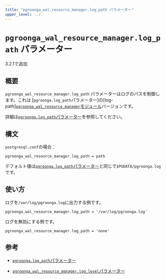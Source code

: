 ```yaml
---
title: "pgroonga_wal_resource_manager.log_path パラメーター"
upper_level: ../
---
```


# `pgroonga_wal_resource_manager.log_path` パラメーター

3.2.1で追加

## 概要

`pgroonga_wal_resource_manager.log_path` パラメーターはログのパスを制御します。これは [`pgroonga.log_path`パラメーター]の[log-path][`pgroonga_wal_resource_manager`モジュール][pgroonga-wal-resource-manager]バージョンです。

詳細は[`pgroonga.log_path`パラメーター][log-path]を参照してください。

## 構文

`postgresql.conf`の場合：

```text
pgroonga_wal_resource_manager.log_path = path
```

デフォルト値は[`pgroonga.log_path`パラメーター][log-path]と同じで`$PGDATA/pgroonga.log`です。

## 使い方

ログを`/var/log/pgroonga.log`に出力する例です。

```text
pgroonga_wal_resource_manager.log_path = '/var/log/pgroonga.log'
```

ログを無効にする例です。

```text
pgroonga_wal_resource_manager.log_path = 'none'
```

## 参考

  * [`pgroonga.log_path`パラメーター][log-path]

  * [`pgroonga_wal_resource_manager.log_level`パラメーター][pgroonga-wal-resource-manager-log-level]

[pgroonga-wal-resource-manager]:../modules/pgroonga-wal-resource-manager.html

[log-path]:log-path.html

[pgroonga-wal-resource-manager-log-level]:pgroonga-wal-resource-manager-log-level.html
